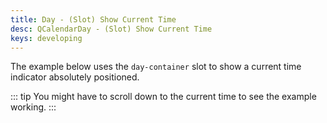 ```yaml
---
title: Day - (Slot) Show Current Time
desc: QCalendarDay - (Slot) Show Current Time
keys: developing
---
```

The example below uses the `day-container` slot to show a current time indicator absolutely positioned.

::: tip
You might have to scroll down to the current time to see the example working.
:::

<example-viewer
  title="(Slot) Show Current Time"
  file="DaySlotDayContainerShowCurrentTime"
  codepen-title="QCalendarDay"
/>
